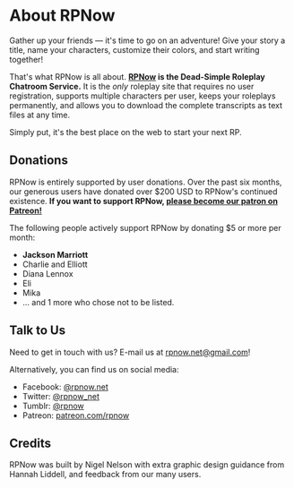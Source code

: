 # About RPNow

Gather up your friends &mdash; it's time to go on an adventure! Give your story a title, name your characters, customize their colors, and start writing together!

That's what RPNow is all about. **[RPNow](https://rpnow.net/) is the Dead-Simple Roleplay Chatroom Service.** It is the _only_ roleplay site that requires no user registration, supports multiple characters per user, keeps your roleplays permanently, and allows you to download the complete transcripts as text files at any time.

Simply put, it's the best place on the web to start your next RP.

## Donations

RPNow is entirely supported by user donations. Over the past six months, our generous users have donated over $200 USD to RPNow's continued existence. **If you want to support RPNow, [please become our patron on Patreon!](https://www.patreon.com/rpnow)**

The following people actively support RPNow by donating $5 or more per month:

*   **Jackson Marriott**
*   Charlie and Elliott
*   Diana Lennox
*   Eli
*   Mika
*   ... and 1 more who chose not to be listed.

## Talk to Us

Need to get in touch with us? E-mail us at [rpnow.net@gmail.com](mailto:rpnow.net@gmail.com)!

Alternatively, you can find us on social media:

*   Facebook: [@rpnow.net](https://fb.me/rpnow.net)
*   Twitter: [@rpnow_net](https://twitter.com/rpnow_net)
*   Tumblr: [@rpnow](https://rpnow.tumblr.com/)
*   Patreon: [patreon.com/rpnow](https://www.patreon.com/rpnow)

## Credits

RPNow was built by Nigel Nelson with extra graphic design guidance from Hannah Liddell, and feedback from our many users.